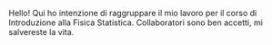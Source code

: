 Hello! Qui ho intenzione di raggruppare il mio lavoro per il corso di Introduzione alla Fisica Statistica. Collaboratori sono ben accetti, mi salvereste la vita. 
